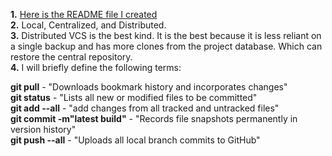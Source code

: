 **1.** [Here is the README file I created](../../README.md)  
**2.**  Local, Centralized, and Distributed.  
**3.** Distributed VCS is the best kind. It is the best because it is less reliant on a single backup and has more clones from the project database. Which can restore the central repository.   
**4.** I will briefly define the following terms: 

**git pull** - "Downloads bookmark history and incorporates changes"    
**git status** - "Lists all new or modified files to be committed"   
**git add --all** - "add changes from all tracked and untracked files"  
**git commit -m"latest build"** - "Records file snapshots permanently in version history"  
**git push --all** - "Uploads all local branch commits to GitHub"  
